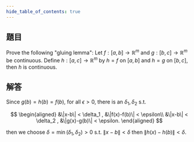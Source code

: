 ```yaml
---
hide_table_of_contents: true
---
```

## 題目

Prove the following "gluing lemma": Let $f:[a,b]\to\mathbb{R}^m$ and $g:[b,c]→\mathbb{R}^m$ be continuous. Define $h:[a,c]→\mathbb{R}^m$ by $h = f$ on $[a,b]$ and $h = g$ on $[b,c]$, then $h$ is continuous.

## 解答

Since $g(b) = h(b) = f(b)$, for all $\epsilon > 0$, there is an $\delta_1,\delta_2$  s.t. 


$$
\begin{aligned}
&\|x-b\| < \delta_1 , &\|f(x)-f(b)\| < \epsilon\\
&\|x-b\| < \delta_2 , &\|g(x)-g(b)\| < \epsilon.
\end{aligned}
$$


then we choose $\delta=\min(\delta_1,\delta_2) > 0$ s.t. $\|x-b\| < \delta$ then $\|h(x) - h(b)\| < \delta$.